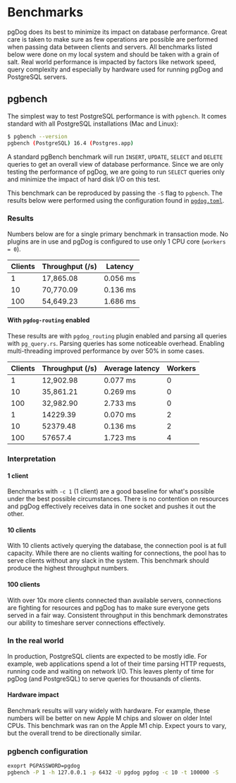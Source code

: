 # Benchmarks

pgDog does its best to minimize its impact on database performance. Great care is taken to make sure as few operations are possible are performed
when passing data between clients and servers. All benchmarks listed below were done on my local system and should be taken with a grain of salt.
Real world performance is impacted by factors like network speed, query complexity and especially by hardware used for running pgDog and PostgreSQL servers.

## pgbench

The simplest way to test PostgreSQL performance is with `pgbench`. It comes standard with all PostgreSQL installations (Mac and Linux):

```bash
$ pgbench --version
pgbench (PostgreSQL) 16.4 (Postgres.app)
```

A standard pgBench benchmark will run `INSERT`, `UPDATE`, `SELECT` and `DELETE` queries to get an overall view of database performance. Since we are only testing the performance of pgDog, we are going to run `SELECT` queries only and minimize the impact of hard disk I/O on this test.

This benchmark can be reproduced by passing the `-S` flag to `pgbench`. The results below were performed using the configuration found in [`pgdog.toml`](https://github.com/levkk/pgdog/blob/main/pgdog.toml).

### Results

Numbers below are for a single primary benchmark in transaction mode. No plugins are in use and pgDog is configured to use only 1 CPU core (`workers = 0`).

| Clients | Throughput (/s) | Latency |
|---------|--------------|------------|
| 1 | 17,865.08 | 0.056 ms |
| 10 | 70,770.09 | 0.136 ms |
| 100 | 54,649.23 | 1.686 ms |

#### With `pgdog-routing` enabled

These results are with `pgdog_routing` plugin enabled and parsing all queries with `pg_query.rs`. Parsing queries
has some noticeable overhead. Enabling multi-threading improved performance by over 50% in some cases.

| Clients | Throughput (/s) | Average latency | Workers |
|---------|-----------------|-----------------|---------|
| 1 | 12,902.98 | 0.077 ms | 0 |
| 10 | 35,861.21 | 0.269 ms | 0 |
| 100 | 32,982.90 | 2.733 ms | 0 |
| 1 | 14229.39 | 0.070 ms | 2 |
| 10 | 52379.48 | 0.136 ms | 2 |
| 100 | 57657.4 | 1.723 ms | 4 |


### Interpretation

#### 1 client

Benchmarks with `-c 1` (1 client) are a good baseline for what's possible under the best possible circumstances. There is no contention on resources
and pgDog effectively receives data in one socket and pushes it out the other.

#### 10 clients

With 10 clients actively querying the database, the connection pool is at full capacity. While there are no clients waiting for connections, the pool
has to serve clients without any slack in the system. This benchmark should produce the highest throughput numbers.

#### 100 clients

With over 10x more clients connected than available servers, connections are fighting for resources and pgDog has to make sure everyone gets served in a fair way. Consistent throughput in this benchmark demonstrates our ability to timeshare server connections effectively.

### In the real world

In production, PostgreSQL clients are expected to be mostly idle. For example, web applications spend a lot of their time parsing HTTP requests, running code and waiting on network I/O. This leaves plenty of time for pgDog (and PostgreSQL) to serve queries for thousands of clients.

#### Hardware impact

Benchmark results will vary widely with hardware. For example, these numbers will be better on new Apple M chips and slower on older Intel CPUs. This benchmark was ran on the Apple M1 chip. Expect yours to vary, but the overall trend to be directionally similar.

### pgbench configuration

```bash
exoprt PGPASSWORD=pgdog
pgbench -P 1 -h 127.0.0.1 -p 6432 -U pgdog pgdog -c 10 -t 100000 -S
```
